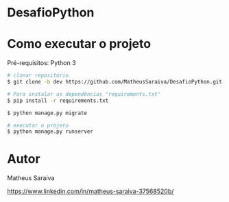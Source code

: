 # DesafioPython

# Como executar o projeto

Pré-requisitos: Python 3

```bash
# clonar repositório
$ git clone -b dev https://github.com/MatheusSaraiva/DesafioPython.git

# Para instalar as dependências "requirements.txt"
$ pip install -r requirements.txt

$ python manage.py migrate

# executar o projeto
$ python manage.py runserver

```

# Autor

Matheus Saraiva

https://www.linkedin.com/in/matheus-saraiva-37568520b/

